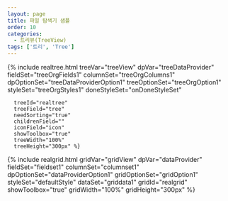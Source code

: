 ```yaml
---
layout: page
title: 파일 탐색기 샘플
order: 10
categories:
  - 트리뷰(TreeView)
tags: ['트리', 'Tree']
---
```


<script>
  var onDoneStyleSet = function() {
    var dataUrl = '{{ "/resource/data/treeOrgData1.json" | prepend: site.baseurl }}';
    $.ajax({
        url: dataUrl,
        success: function(data) {
          treeDataProvider.setJsonRows(data, "rows","","");
        }
    });
  }
</script>

<div class="row">
  <div class="col-md-4 col-sm-4">
    {% include realtree.html
      treeVar="treeView"
      dpVar="treeDataProvider"
      fieldSet="treeOrgFields1"
      columnSet="treeOrgColumns1"
      dpOptionSet="treeDataProviderOption1"
      treeOptionSet="treeOrgOption1"
      styleSet="treeOrgStyles1"
      doneStyleSet="onDoneStyleSet"
      
      treeId="realtree"
      treeField="tree"
      needSorting="true"
      childrenField=""
      iconField="icon"
      showToolbox="true"
      treeWidth="100%"
      treeHeight="300px" %}
  </div>
  <div class="col-md-8 col-sm-8">
    {% include realgrid.html
      gridVar="gridView"
      dpVar="dataProvider"
      fieldSet="fieldset1"
      columnSet="columnset1"
      dpOptionSet="dataProviderOption1"
      gridOptionSet="gridOption1"
      styleSet="defaultStyle"
      dataSet="griddata1"
      gridId="realgrid"
      showToolbox="true"
      gridWidth="100%"
      gridHeight="300px" %}
  </div>
</div>
